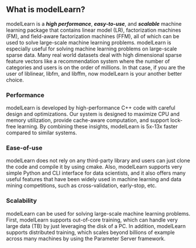 
## What is modelLearn?

modelLearn is a ***high performance***, ***easy-to-use***, and ***scalable*** machine learning package that contains linear model (LR), factorization machines (FM), and field-aware factorization machines (FFM), all of which can be used to solve large-scale machine learning problems. modelLearn is especially useful for solving machine learning problems on large-scale sparse data. Many real world datasets deal with high dimensional sparse feature vectors like a recommendation system where the number of categories and users is on the order of millions. In that case, if you are the user of liblinear, libfm, and libffm, now modelLearn is your another better choice.



### Performance



modelLearn is developed by high-performance C++ code with careful design and optimizations. Our system is designed to maximize CPU and memory utilization, provide cache-aware computation, and support lock-free learning. By combining these insights, modelLearn is 5x-13x faster compared to similar systems.

### Ease-of-use



modelLearn does not rely on any third-party library and users can just clone the code and compile it by using cmake. Also, modelLearn supports very simple Python and CLI interface for data scientists, and it also offers many useful features that have been widely used in machine learning and data mining competitions, such as cross-validation, early-stop, etc.

### Scalability


modelLearn can be used for solving large-scale machine learning problems. First, modelLearn supports out-of-core training, which can handle very large data (TB) by just leveraging the disk of a PC. In addition, modelLearn supports distributed training, which scales beyond billions of example across many machines by using the Parameter Server framework.







